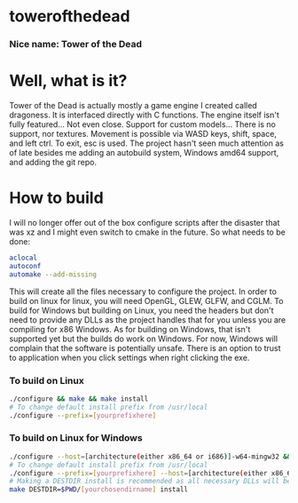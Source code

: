 # towerofthedead
### Nice name: Tower of the Dead

# Well, what is it?
Tower of the Dead is actually mostly a game engine I created called dragoness. It is interfaced directly with C functions. The engine itself isn't fully featured... Not even close. Support for custom models... There is no support, nor textures. Movement is possible via WASD keys, shift, space, and left ctrl. To exit, esc is used. The project hasn't seen much attention as of late besides me adding an autobuild system, Windows amd64 support, and adding the git repo.

# How to build
I will no longer offer out of the box configure scripts after the disaster that was xz and I might even switch to cmake in the future. So what needs to be done:
```Bash
aclocal
autoconf
automake --add-missing
```
This will create all the files necessary to configure the project. In order to build on linux for linux, you will need OpenGL, GLEW, GLFW, and CGLM. To build for Windows but building on Linux, you need the headers but don't need to provide any DLLs as the project handles that for you unless you are compiling for x86 Windows. As for building on Windows, that isn't supported yet but the builds do work on Windows. For now, Windows will complain that the software is potentially unsafe. There is an option to trust to application when you click settings when right clicking the exe. 

### To build on Linux
```Bash
./configure && make && make install
# To change default install prefix from /usr/local
./configure --prefix=[yourprefixhere]
```
### To build on Linux for Windows
```Bash
./configure --host=[architecture(either x86_64 or i686)]-w64-mingw32 && make && make install
# To change default install prefix from /usr/local
./configure --prefix=[yourprefixhere] --host=[architecture(either x86_64 or i686)]-w64-mingw32
# Making a DESTDIR install is recommended as all necessary DLLs will be installed in same dir
make DESTDIR=$PWD/[yourchosendirname] install
```
